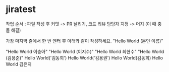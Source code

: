# jiratest

작업 순서 : 파일 작성 후 커밋 -> PR 날리기, 코드 리뷰 담당자 지정 -> 머지 (이 때 충돌 해결)

가장 마지막 줄에서 한 번 엔터 후 아래와 같이 작성하세요.
"Hello World (본인 이름)"

"Hello World 이승아"
"Hello World (이지수)"
"Hello World 최현수"
"Hello World (김용준)"
Hello World('김동희')
Hello World('김용권')
Hello World(김동희)
Hello World 김은지
